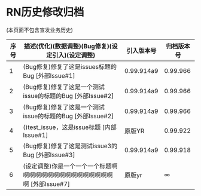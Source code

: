 # RN历史修改归档
(本页面不包含宣发业务历史)

|序号|描述(优化)(数据调整)(Bug修复)(设定引入)(设定调整)                                             |引入版本号|归档版本号|
|----|-------------------------------------------------------------------------------------------|---------|----------|
|1|(Bug修复)修复了这是issues标题的Bug                                                  [外部Issue#1] |0.99.914a9|0.99.966|
|2|(Bug修复)修复了这是一个测试issue的标题的Bug                                              [外部Issue#2] |0.99.914a9|0.99.966|
|3|(Bug修复)修复了这是一个测试issue的标题的Bug                                              [外部Issue#2] |0.99.914a9|0.99.966|
|4|()test_issue，这是issue标题                                        [内部Issue#1] |原版YR|0.99.922|
|5|(Bug修复)修复了这是测试issue3的Bug                                                  [外部Issue#3] |0.99.914a9|0.99.918|
|6|(设定调整)你是一个一个一个标题啊啊啊啊啊啊啊啊啊啊啊啊啊啊啊啊啊                                 [外部Issue#7] |原版yr|∞|
